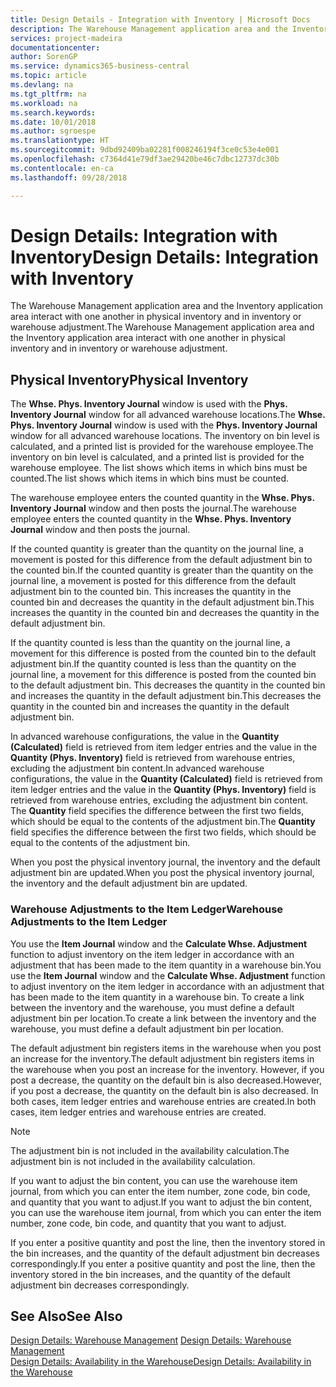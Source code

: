 ```yaml
---
title: Design Details - Integration with Inventory | Microsoft Docs
description: The Warehouse Management application area and the Inventory application area interact with one another in physical inventory and in inventory or warehouse adjustment.
services: project-madeira
documentationcenter: 
author: SorenGP
ms.service: dynamics365-business-central
ms.topic: article
ms.devlang: na
ms.tgt_pltfrm: na
ms.workload: na
ms.search.keywords: 
ms.date: 10/01/2018
ms.author: sgroespe
ms.translationtype: HT
ms.sourcegitcommit: 9dbd92409ba02281f008246194f3ce0c53e4e001
ms.openlocfilehash: c7364d41e79df3ae29420be46c7dbc12737dc30b
ms.contentlocale: en-ca
ms.lasthandoff: 09/28/2018

---
```

# <a name="design-details-integration-with-inventory"></a><span data-ttu-id="a8e78-103">Design Details: Integration with Inventory</span><span class="sxs-lookup"><span data-stu-id="a8e78-103">Design Details: Integration with Inventory</span></span>
<span data-ttu-id="a8e78-104">The Warehouse Management application area and the Inventory application area interact with one another in physical inventory and in inventory or warehouse adjustment.</span><span class="sxs-lookup"><span data-stu-id="a8e78-104">The Warehouse Management application area and the Inventory application area interact with one another in physical inventory and in inventory or warehouse adjustment.</span></span>  
  
## <a name="physical-inventory"></a><span data-ttu-id="a8e78-105">Physical Inventory</span><span class="sxs-lookup"><span data-stu-id="a8e78-105">Physical Inventory</span></span>  
 <span data-ttu-id="a8e78-106">The **Whse. Phys. Inventory Journal** window is used with the **Phys. Inventory Journal** window for all advanced warehouse locations.</span><span class="sxs-lookup"><span data-stu-id="a8e78-106">The **Whse. Phys. Inventory Journal** window is used with the **Phys. Inventory Journal** window for all advanced warehouse locations.</span></span> <span data-ttu-id="a8e78-107">The inventory on bin level is calculated, and a printed list is provided for the warehouse employee.</span><span class="sxs-lookup"><span data-stu-id="a8e78-107">The inventory on bin level is calculated, and a printed list is provided for the warehouse employee.</span></span> <span data-ttu-id="a8e78-108">The list shows which items in which bins must be counted.</span><span class="sxs-lookup"><span data-stu-id="a8e78-108">The list shows which items in which bins must be counted.</span></span>  
  
 <span data-ttu-id="a8e78-109">The warehouse employee enters the counted quantity in the **Whse. Phys. Inventory Journal** window and then posts the journal.</span><span class="sxs-lookup"><span data-stu-id="a8e78-109">The warehouse employee enters the counted quantity in the **Whse. Phys. Inventory Journal** window and then posts the journal.</span></span>  
  
 <span data-ttu-id="a8e78-110">If the counted quantity is greater than the quantity on the journal line, a movement is posted for this difference from the default adjustment bin to the counted bin.</span><span class="sxs-lookup"><span data-stu-id="a8e78-110">If the counted quantity is greater than the quantity on the journal line, a movement is posted for this difference from the default adjustment bin to the counted bin.</span></span> <span data-ttu-id="a8e78-111">This increases the quantity in the counted bin and decreases the quantity in the default adjustment bin.</span><span class="sxs-lookup"><span data-stu-id="a8e78-111">This increases the quantity in the counted bin and decreases the quantity in the default adjustment bin.</span></span>  
  
 <span data-ttu-id="a8e78-112">If the quantity counted is less than the quantity on the journal line, a movement for this difference is posted from the counted bin to the default adjustment bin.</span><span class="sxs-lookup"><span data-stu-id="a8e78-112">If the quantity counted is less than the quantity on the journal line, a movement for this difference is posted from the counted bin to the default adjustment bin.</span></span> <span data-ttu-id="a8e78-113">This decreases the quantity in the counted bin and increases the quantity in the default adjustment bin.</span><span class="sxs-lookup"><span data-stu-id="a8e78-113">This decreases the quantity in the counted bin and increases the quantity in the default adjustment bin.</span></span>  
  
 <span data-ttu-id="a8e78-114">In advanced warehouse configurations, the value in the **Quantity (Calculated)** field is retrieved from item ledger entries and the value in the **Quantity (Phys. Inventory)** field is retrieved from warehouse entries, excluding the adjustment bin content.</span><span class="sxs-lookup"><span data-stu-id="a8e78-114">In advanced warehouse configurations, the value in the **Quantity (Calculated)** field is retrieved from item ledger entries and the value in the **Quantity (Phys. Inventory)** field is retrieved from warehouse entries, excluding the adjustment bin content.</span></span> <span data-ttu-id="a8e78-115">The **Quantity** field specifies the difference between the first two fields, which should be equal to the contents of the adjustment bin.</span><span class="sxs-lookup"><span data-stu-id="a8e78-115">The **Quantity** field specifies the difference between the first two fields, which should be equal to the contents of the adjustment bin.</span></span>  
  
 <span data-ttu-id="a8e78-116">When you post the physical inventory journal, the inventory and the default adjustment bin are updated.</span><span class="sxs-lookup"><span data-stu-id="a8e78-116">When you post the physical inventory journal, the inventory and the default adjustment bin are updated.</span></span>  
  
### <a name="warehouse-adjustments-to-the-item-ledger"></a><span data-ttu-id="a8e78-117">Warehouse Adjustments to the Item Ledger</span><span class="sxs-lookup"><span data-stu-id="a8e78-117">Warehouse Adjustments to the Item Ledger</span></span>  
 <span data-ttu-id="a8e78-118">You use the **Item Journal** window and the **Calculate Whse. Adjustment** function to adjust inventory on the item ledger in accordance with an adjustment that has been made to the item quantity in a warehouse bin.</span><span class="sxs-lookup"><span data-stu-id="a8e78-118">You use the **Item Journal** window and the **Calculate Whse. Adjustment** function to adjust inventory on the item ledger in accordance with an adjustment that has been made to the item quantity in a warehouse bin.</span></span> <span data-ttu-id="a8e78-119">To create a link between the inventory and the warehouse, you must define a default adjustment bin per location.</span><span class="sxs-lookup"><span data-stu-id="a8e78-119">To create a link between the inventory and the warehouse, you must define a default adjustment bin per location.</span></span>  
  
 <span data-ttu-id="a8e78-120">The default adjustment bin registers items in the warehouse when you post an increase for the inventory.</span><span class="sxs-lookup"><span data-stu-id="a8e78-120">The default adjustment bin registers items in the warehouse when you post an increase for the inventory.</span></span> <span data-ttu-id="a8e78-121">However, if you post a decrease, the quantity on the default bin is also decreased.</span><span class="sxs-lookup"><span data-stu-id="a8e78-121">However, if you post a decrease, the quantity on the default bin is also decreased.</span></span> <span data-ttu-id="a8e78-122">In both cases, item ledger entries and warehouse entries are created.</span><span class="sxs-lookup"><span data-stu-id="a8e78-122">In both cases, item ledger entries and warehouse entries are created.</span></span>  
  
> [!NOTE]  
>  <span data-ttu-id="a8e78-123">The adjustment bin is not included in the availability calculation.</span><span class="sxs-lookup"><span data-stu-id="a8e78-123">The adjustment bin is not included in the availability calculation.</span></span>  
  
 <span data-ttu-id="a8e78-124">If you want to adjust the bin content, you can use the warehouse item journal, from which you can enter the item number, zone code, bin code, and quantity that you want to adjust.</span><span class="sxs-lookup"><span data-stu-id="a8e78-124">If you want to adjust the bin content, you can use the warehouse item journal, from which you can enter the item number, zone code, bin code, and quantity that you want to adjust.</span></span>  
  
 <span data-ttu-id="a8e78-125">If you enter a positive quantity and post the line, then the inventory stored in the bin increases, and the quantity of the default adjustment bin decreases correspondingly.</span><span class="sxs-lookup"><span data-stu-id="a8e78-125">If you enter a positive quantity and post the line, then the inventory stored in the bin increases, and the quantity of the default adjustment bin decreases correspondingly.</span></span>  
  
## <a name="see-also"></a><span data-ttu-id="a8e78-126">See Also</span><span class="sxs-lookup"><span data-stu-id="a8e78-126">See Also</span></span>  
 <span data-ttu-id="a8e78-127">[Design Details: Warehouse Management](design-details-warehouse-management.md) </span><span class="sxs-lookup"><span data-stu-id="a8e78-127">[Design Details: Warehouse Management](design-details-warehouse-management.md) </span></span>  
 [<span data-ttu-id="a8e78-128">Design Details: Availability in the Warehouse</span><span class="sxs-lookup"><span data-stu-id="a8e78-128">Design Details: Availability in the Warehouse</span></span>](design-details-availability-in-the-warehouse.md)
